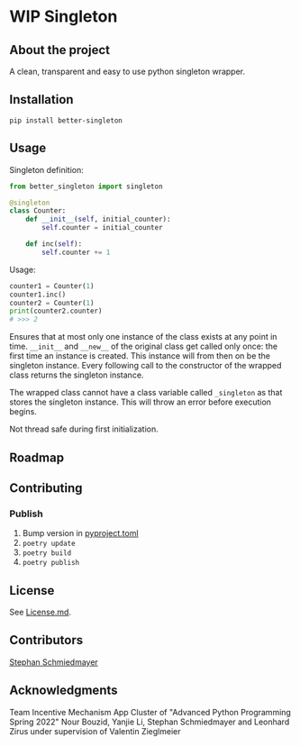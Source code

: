 # WIP Singleton

## About the project

A clean, transparent and easy to use python singleton wrapper.

## Installation

`pip install better-singleton`

## Usage

Singleton definition:

```python
from better_singleton import singleton

@singleton
class Counter:
    def __init__(self, initial_counter):
        self.counter = initial_counter

    def inc(self):
        self.counter += 1
```

Usage:

```python
counter1 = Counter(1)
counter1.inc()
counter2 = Counter(1)
print(counter2.counter)
# >>> 2
```

Ensures that at most only one instance of the class exists at any point in time.
`__init__` and `__new__` of the original class get called only once: the first time
an instance is created. This instance will from then on be the singleton instance.
Every following call to the constructor of the wrapped class returns the singleton instance.

The wrapped class cannot have a class variable called `_singleton` as that stores
the singleton instance. This will throw an error before execution begins.

Not thread safe during first initialization.

## Roadmap

## Contributing

### Publish

1. Bump version in [pyproject.toml](pyproject.toml)
2. `poetry update`
3. `poetry build`
4. `poetry publish`

## License

See [License.md](LICENSE.md).

## Contributors

[Stephan Schmiedmayer](https://github.com/stephanschmiedmayer)

## Acknowledgments

Team Incentive Mechanism App Cluster of "Advanced Python Programming Spring 2022"
Nour Bouzid, Yanjie Li, Stephan Schmiedmayer and Leonhard Zirus under supervision of Valentin Zieglmeier
